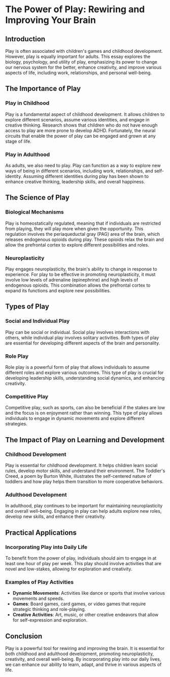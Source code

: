 # The Power of Play: Rewiring and Improving Your Brain

## Introduction

Play is often associated with children's games and childhood development. However, play is equally important for adults. This essay explores the biology, psychology, and utility of play, emphasizing its power to change our nervous system for the better, enhance creativity, and improve various aspects of life, including work, relationships, and personal well-being.

## The Importance of Play

### Play in Childhood

Play is a fundamental aspect of childhood development. It allows children to explore different scenarios, assume various identities, and engage in creative thinking. Research shows that children who do not have enough access to play are more prone to develop ADHD. Fortunately, the neural circuits that enable the power of play can be engaged and grown at any stage of life.

### Play in Adulthood

As adults, we also need to play. Play can function as a way to explore new ways of being in different scenarios, including work, relationships, and self-identity. Assuming different identities during play has been shown to enhance creative thinking, leadership skills, and overall happiness.

## The Science of Play

### Biological Mechanisms

Play is homeostatically regulated, meaning that if individuals are restricted from playing, they will play more when given the opportunity. This regulation involves the periaqueductal gray (PAG) area of the brain, which releases endogenous opioids during play. These opioids relax the brain and allow the prefrontal cortex to explore different possibilities and roles.

### Neuroplasticity

Play engages neuroplasticity, the brain's ability to change in response to experience. For play to be effective in promoting neuroplasticity, it must involve low levels of adrenaline (epinephrine) and high levels of endogenous opioids. This combination allows the prefrontal cortex to expand its functions and explore new possibilities.

## Types of Play

### Social and Individual Play

Play can be social or individual. Social play involves interactions with others, while individual play involves solitary activities. Both types of play are essential for developing different aspects of the brain and personality.

### Role Play

Role play is a powerful form of play that allows individuals to assume different roles and explore various outcomes. This type of play is crucial for developing leadership skills, understanding social dynamics, and enhancing creativity.

### Competitive Play

Competitive play, such as sports, can also be beneficial if the stakes are low and the focus is on enjoyment rather than winning. This type of play allows individuals to engage in dynamic movements and explore different strategies.

## The Impact of Play on Learning and Development

### Childhood Development

Play is essential for childhood development. It helps children learn social rules, develop motor skills, and understand their environment. The Toddler's Creed, a poem by Burton White, illustrates the self-centered nature of toddlers and how play helps them transition to more cooperative behaviors.

### Adulthood Development

In adulthood, play continues to be important for maintaining neuroplasticity and overall well-being. Engaging in play can help adults explore new roles, develop new skills, and enhance their creativity.

## Practical Applications

### Incorporating Play into Daily Life

To benefit from the power of play, individuals should aim to engage in at least one hour of play per week. This play should involve activities that are novel and low-stakes, allowing for exploration and creativity.

### Examples of Play Activities

- **Dynamic Movements**: Activities like dance or sports that involve various movements and speeds.
- **Games**: Board games, card games, or video games that require strategic thinking and role-playing.
- **Creative Activities**: Art, music, or other creative endeavors that allow for self-expression and exploration.

## Conclusion

Play is a powerful tool for rewiring and improving the brain. It is essential for both childhood and adulthood development, promoting neuroplasticity, creativity, and overall well-being. By incorporating play into our daily lives, we can enhance our ability to learn, adapt, and thrive in various aspects of life.